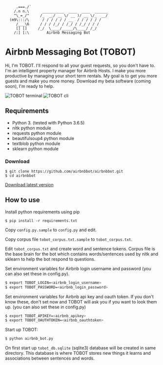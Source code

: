 ```
     .===./`
    /.n n.\      __________  ____  ____  ______     
    "\_=_/"     /_  __/ __ \/ __ )/ __ \/_  __/    
  (m9\:::/\      / / / / / / __  / / / / / / 
     /___\6     / / / /_/ / /_/ / /_/ / / /  
     [] []     /_/  \____/_____/\____/ /_/   
    /:] [:\        Airbnb Messaging Bot
```

# Airbnb Messaging Bot (TOBOT)
Hi, I'm TOBOT.
I'll respond to all your guest requests, so you don't have to.
I'm an intelligent property manager for Airbnb Hosts.
I make you more productive by managing your short term rentals.
My goal is to get you more guests and make you more money.
Download my beta software (coming soon), I'm ready to help.

<img src="https://github.com/shirosaidev/airbnbbot/blob/master/docs/tobot_terminal.png?raw=true" alt="TOBOT terminal" />
<img src="https://github.com/shirosaidev/airbnbbot/blob/master/docs/tobot_cli.png?raw=true" alt="TOBOT cli" />

## Requirements
- Python 3. (tested with Python 3.6.5)
- nltk python module
- requests python module
- beautifulsoup4 python module
- textblob python module
- sklearn python module

### Download

```shell
$ git clone https://github.com/airbnbbot/airbnbbot.git
$ cd airbnbbot
```
[Download latest version](https://github.com/shirosaidev/airbnbbot/releases/latest)

## How to use

Install python requirements using pip

`$ pip install -r requirements.txt`

Copy `config.py.sample` to `config.py` and edit.

Copy corpus file `tobot_corpus.txt.sample` to `tobot_corpus.txt`.

Edit `tobot_corpus.txt` and create word and sentence tokens. Corpus file is the base brain for the bot which contains words/sentences used by nltk and sklearn to help the bot respond to questions.

Set environment variables for Airbnb login username and password (you can also set these in config.py).

```sh
$ export TOBOT_LOGIN=<airbnb_login_username>
$ export TOBOT_PASSWORD=<airbnb_login_password>
```

Set environment variables for Airbnb api key and oauth token. If you don't know these, don't set now and TOBOT will ask you if you want to look them up. (you can also set these in config.py)

```sh
$ export TOBOT_APIKEY=<airbnb_apikey>
$ export TOBOT_OAUTHTOKEN=<airbnb_oauthtoken>
```

Start up TOBOT:

```sh
$ python airbnb_bot.py
```

On first start up `tobot_db.sqlite` (sqlite3) database will be created in same directory.
This database is where TOBOT stores new things it learns and associations between sentences and words.
